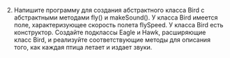 2. Напишите программу для создания абстрактного класса Bird с абстрактными методами fly() и makeSound(). У класса Bird имеется поле, характеризующее скорость полета flySpeed. У класса Bird есть конструктор. Создайте подклассы Eagle и Hawk, расширяющие класс Bird, и реализуйте соответствующие методы для описания того, как каждая птица летает и издает звуки.
